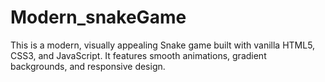 # Modern_snakeGame
This is a modern, visually appealing Snake game built with vanilla HTML5, CSS3, and JavaScript. It features smooth animations, gradient backgrounds, and responsive design.
